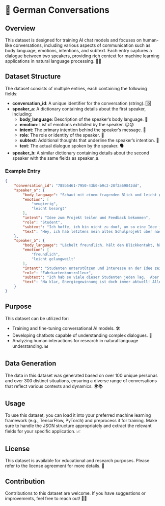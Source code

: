 # 💬 German Conversations

## Overview

This dataset is designed for training AI chat models and focuses on human-like conversations, including various aspects of communication such as body language, emotions, intentions, and subtext. Each entry captures a dialogue between two speakers, providing rich context for machine learning applications in natural language processing. 💬✨

## Dataset Structure

The dataset consists of multiple entries, each containing the following fields:

- **conversation_id**: A unique identifier for the conversation (string). 🆔
- **speaker_a**: A dictionary containing details about the first speaker, including:
  - **body_language**: Description of the speaker’s body language. 🕺
  - **emotion**: List of emotions exhibited by the speaker. 😐😟
  - **intent**: The primary intention behind the speaker’s message. 🎯
  - **role**: The role or identity of the speaker. 👤
  - **subtext**: Additional thoughts that underline the speaker’s intention. 💭
  - **text**: The actual dialogue spoken by the speaker. 🗣️
- **speaker_b**: A similar dictionary containing details about the second speaker with the same fields as speaker_a.

### Example Entry
```json
{
    "conversation_id": "785b5461-7950-43b0-b9c2-28f2a69842dd",
    "speaker_a": {
        "body_language": "Schaut mit einem fragenden Blick und leicht gehobenen Augenbrauen auf den Fahrkartenkontrolleur",
        "emotion": [
            "neugierig",
            "leicht besorgt"
        ],
        "intent": "Idee zum Projekt teilen und Feedback bekommen",
        "role": "Student",
        "subtext": "Ich hoffe, ich bin nicht zu doof, um so eine Idee jetzt noch vorzuschlagen. Ich hab aber auch keine Lust, mich dafür zu schämen, wenn es jetzt nicht mehr aktuell ist.",
        "text": "Hey, ich hab letztens mein altes Schulprojekt über nachhaltige Energiegewinnung wiedergefunden. Weißt du, damals hatte ich so viel Zeit, mich da richtig reinzuknien. Jetzt fehlt mir leider die Zeit, aber vielleicht könnte man das ja updaten und für eine neue Vorlesung nutzen? Also, nicht das Projekt selbst, sondern die Idee. Könntest du dir vorstellen, dass man so etwas heute noch präsentieren würde? Oder ist das irgendwie out?"
    },
    "speaker_b": {
        "body_language": "Lächelt freundlich, hält den Blickkontakt, hält einen Stempel in der Hand",
        "emotion": [
            "freundlich",
            "leicht gelangweilt"
        ],
        "intent": "Studenten unterstützen und Interesse an der Idee zeigen",
        "role": "Fahrkartenkontrolleur",
        "subtext": "Ich hab so viele dieser Studenten jeden Tag.  Aber irgendwie faszinieren mich ihre Ideen manchmal. Vielleicht kann ich ja später auch nochmal etwas Neues lernen.",
        "text": "Na klar, Energiegewinnung ist doch immer aktuell! Allerdings muss man vielleicht etwas moderner ran gehen. Was wäre denn deine Idee, um das Projekt aufzupeppen?"
    }
}
```

## Purpose

This dataset can be utilized for:

- Training and fine-tuning conversational AI models. 🛠️
- Developing chatbots capable of understanding complex dialogues. 🤖
- Analyzing human interactions for research in natural language understanding. 📊

## Data Generation

The data in this dataset was generated based on over 100 unique personas and over 300 distinct situations, ensuring a diverse range of conversations that reflect various contexts and dynamics. 🌍📚

## Usage

To use this dataset, you can load it into your preferred machine learning framework (e.g., TensorFlow, PyTorch) and preprocess it for training. Make sure to handle the JSON structure appropriately and extract the relevant fields for your specific application. 📈

## License

This dataset is available for educational and research purposes. Please refer to the license agreement for more details. 📜

## Contribution

Contributions to this dataset are welcome. If you have suggestions or improvements, feel free to reach out! 🤝✨
